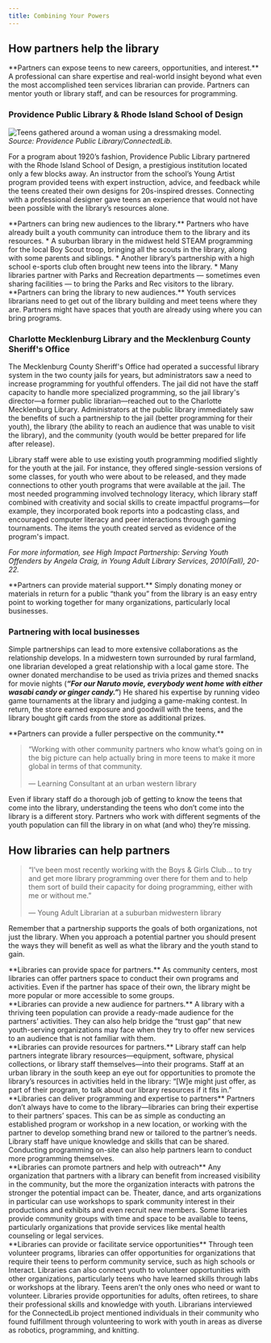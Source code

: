 ```yaml
---
title: Combining Your Powers
---
```

## How partners help the library

<div class="colorhighlight color1" markdown="1">
**Partners can expose teens to new careers, opportunities, and interest.** A professional can share expertise and real-world insight beyond what even the most accomplished teen services librarian can provide. Partners can mentor youth or library staff, and can be resources for programming.
</div>


<div class="callout case_study" markdown="1">

### Providence Public Library & Rhode Island School of Design

<img src="{{ site.baseurl }}/img/ccs/RISD_1.jpg"  ALT="Teens gathered around a woman using a dressmaking model." />
<br/><i>Source: Providence Public Library/ConnectedLib.</i>

For a program about 1920’s fashion, Providence Public Library partnered with the Rhode Island School of Design, a prestigious institution located only a few blocks away. An instructor from the school’s Young Artist program provided teens with expert instruction, advice, and feedback while the teens created their own designs for 20s-inspired dresses. Connecting with a professional designer gave teens an experience that would not have been possible with the library’s resources alone.

</div>


<div class="colorhighlight color2" markdown="1">
**Partners can bring new audiences to the library.** 
Partners who have already built a youth community can introduce them to the library and its resources. 
* A suburban library in the midwest held STEAM programming for the local Boy Scout troop, bringing all the scouts in the library, along with some parents and siblings.
* Another library’s partnership with a high school e-sports club often brought new teens into the library.
* Many libraries partner with Parks and Recreation departments — sometimes even sharing facilities — to bring the Parks and Rec visitors to the library.
</div>

<div class="colorhighlight color3" markdown="1">
**Partners can bring the library to new audiences.** 
Youth services librarians need to get out of the library building and meet teens where they are.  Partners might have spaces that youth are already using where you can bring programs. 
</div>

<div class="case_study callout" markdown="1">

### Charlotte Mecklenburg Library and the Mecklenburg County Sheriff's Office

The Mecklenburg County Sheriff's Office had operated a successful library system in the two county jails for years, but administrators saw a need to increase programming for youthful offenders. The jail did not have the staff capacity to handle more specialized programming, so the jail library's director—a former public librarian—reached out to the Charlotte Mecklenburg Library. Administrators at the public library immediately saw the benefits of such a partnership to the jail (better programming for their youth), the library (the ability to reach an audience that was unable to visit the library), and the community (youth would be better prepared for life after release).

Library staff were able to use existing youth programming modified slightly for the youth at the jail. For instance, they offered single-session versions of some classes, for youth who were about to be released, and they made connections to other youth programs that were available at the jail. The most needed programming involved technology literacy, which library staff combined with creativity and social skills to create impactful programs—for example, they incorporated book reports into a podcasting class, and encouraged computer literacy and peer interactions through gaming tournaments. The items the youth created served as evidence of the program's impact.

_For more information, see High Impact Partnership: Serving Youth Offenders by Angela Craig, in Young Adult Library Services, 2010(Fall), 20-22._

</div>



<div class="colorhighlight color1" markdown="1">
**Partners can provide material support.** 
Simply donating money or materials in return for a public “thank you” from the library is an easy entry point to working together for many organizations, particularly local businesses. 
</div>


<div class="case_study callout" markdown="1">

### Partnering with local businesses

Simple partnerships can lead to more extensive collaborations as the relationship develops. In a midwestern town surrounded by rural farmland, one librarian developed a great relationship with a local game store. The owner donated merchandise to be used as trivia prizes and themed snacks for movie nights (_**“For our Naruto movie, everybody went home with either wasabi candy or ginger candy.”**_) He shared his expertise by running video game tournaments at the library and judging a game-making contest. In return, the store earned exposure and goodwill with the teens, and the library bought gift cards from the store as additional prizes.

</div>

<div class="colorhighlight color2" markdown="1">
**Partners can provide a fuller perspective on the community.** 

>“Working with other community partners who know what’s going on in the big picture can help actually bring in more teens to make it more global in terms of that community.<br/><br/> — Learning Consultant at an urban western library

Even if library staff do a thorough job of getting to know the teens that come into the library, understanding the teens who don’t come into the library is a different story. Partners who work with different segments of the youth population can fill the library in on what (and who) they’re missing.
</div>


## How libraries can help partners
>“I’ve been most recently working with the Boys & Girls Club… to try and get more library programming over there for them and to help them sort of build their capacity for doing programming, either with me or without me.”<br/><br/>— Young Adult Librarian at a suburban midwestern library

Remember that a partnership supports the goals of both organizations, not just the library. When you approach a potential partner you should present the ways they will benefit as well as what the library and the youth stand to gain.  

<div class="colorhighlight color1" markdown="1">
**Libraries can provide space for partners.** 
As community centers, most libraries can offer partners space to conduct their own programs and activities. Even if the partner has space of their own, the library might be more popular or more accessible to some groups.
</div>

<div class="colorhighlight color2" markdown="1">
**Libraries can provide a new audience for partners.** 
A library with a thriving teen population can provide a ready-made audience for the partners’ activities. They can also help bridge the “trust gap” that new youth-serving organizations may face when they try to offer new services to an audience that is not familiar with them.
</div>

<div class="colorhighlight color3" markdown="1">
**Libraries can provide resources for partners.** 
Library staff can help partners integrate library resources—equipment, software, physical collections, or library staff themselves—into their programs. Staff at an urban library in the south keep an eye out for opportunities to promote the library’s resources in activities held in the library: “[W]e might just offer, as part of their program, to talk about our library resources if it fits in.”
</div>

<div class="colorhighlight color1" markdown="1">
**Libraries can deliver programming and expertise to partners**
Partners don’t always have to come to the library—libraries can bring their expertise to their partners’ spaces. This can be as simple as conducting an established program or workshop in a new location, or working with the partner to develop something brand new or tailored to the partner’s needs. Library staff have unique knowledge and skills that can be shared. Conducting programming on-site can also help partners learn to conduct more programming themselves.
</div>

<div class="colorhighlight color2" markdown="1">
**Libraries can promote partners and help with outreach**
Any organization that partners with a library can benefit from increased visibility in the community, but the more the organization interacts with patrons the stronger the potential impact can be. Theater, dance, and arts organizations in particular can use workshops to spark community interest in their productions and exhibits and even recruit new members. Some libraries provide community groups with time and space to be available to teens, particularly organizations that provide services like mental health counseling or legal services.
</div>

<div class="colorhighlight color3" markdown="1">
**Libraries can provide or facilitate service opportunities**
Through teen volunteer programs, libraries can offer opportunities for organizations that require their teens to perform community service, such as high schools or Interact. Libraries can also connect youth to volunteer opportunities with other organizations, particularly teens who have learned skills through labs or workshops at the library.
Teens aren’t the only ones who need or want to volunteer. Libraries provide opportunities for adults, often retirees, to share their professional skills and knowledge with youth. Librarians interviewed for the ConnectedLib project mentioned individuals in their community who found fulfillment through volunteering to work with youth in areas as diverse as robotics, programming, and knitting.
</div>

